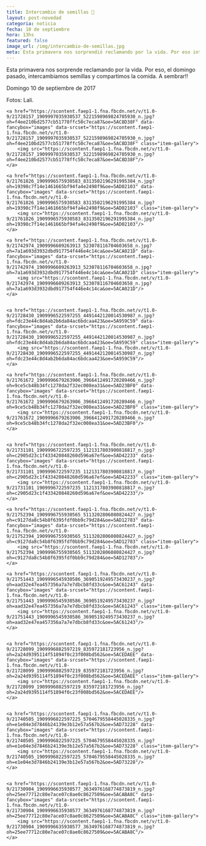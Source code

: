 ```yaml
---
title: Intercambio de semillas 🌱
layout: post-novedad
categoria: noticia
fecha: 10 de septiembre
hora: 13hs
featured: false
image_url: /img/intercambio-de-semillas.jpg
meta: Esta primavera nos sorprendió reclamando por la vida. Por eso intercambiamos semillas y compartimos la comida.
---
```


Esta primavera nos sorprende reclamando por la vida. Por eso, el domingo pasado, intercambiamos semillas y compartimos la comida.
A sembrar!!

Domingo 10 de septiembre de 2017

Fotos: Lali.

<div class="gallery">
	
	<a href="https://scontent.faep1-1.fna.fbcdn.net/v/t1.0-9/21728157_1909997035930537_5221598969824705930_n.jpg?oh=f4ee210bd2577cb51778ffc50c7eca87&oe=5AC8D38F" data-fancybox="images" data-srcset="https://scontent.faep1-1.fna.fbcdn.net/v/t1.0-9/21728157_1909997035930537_5221598969824705930_n.jpg?oh=f4ee210bd2577cb51778ffc50c7eca87&oe=5AC8D38F" class="item-gallery">
		<img src="https://scontent.faep1-1.fna.fbcdn.net/v/t1.0-9/21728157_1909997035930537_5221598969824705930_n.jpg?oh=f4ee210bd2577cb51778ffc50c7eca87&oe=5AC8D38F"/>
	</a>

	<a href="https://scontent.faep1-1.fna.fbcdn.net/v/t1.0-9/21761826_1909996575930583_8313502196291995384_n.jpg?oh=19398c7f14e1461665bf94fa4e2498f9&oe=5AD02103" data-fancybox="images" data-srcset="https://scontent.faep1-1.fna.fbcdn.net/v/t1.0-9/21761826_1909996575930583_8313502196291995384_n.jpg?oh=19398c7f14e1461665bf94fa4e2498f9&oe=5AD02103" class="item-gallery">
		<img src="https://scontent.faep1-1.fna.fbcdn.net/v/t1.0-9/21761826_1909996575930583_8313502196291995384_n.jpg?oh=19398c7f14e1461665bf94fa4e2498f9&oe=5AD02103"/>
	</a>

	<a href="https://scontent.faep1-1.fna.fbcdn.net/v/t1.0-9/21742974_1909996609263913_523078116704603658_n.jpg?oh=7a1a693d3932dbd917754f446e4c14ca&oe=5ACA021D" data-fancybox="images" data-srcset="https://scontent.faep1-1.fna.fbcdn.net/v/t1.0-9/21742974_1909996609263913_523078116704603658_n.jpg?oh=7a1a693d3932dbd917754f446e4c14ca&oe=5ACA021D" class="item-gallery">
		<img src="https://scontent.faep1-1.fna.fbcdn.net/v/t1.0-9/21742974_1909996609263913_523078116704603658_n.jpg?oh=7a1a693d3932dbd917754f446e4c14ca&oe=5ACA021D"/>
	</a>


	<a href="https://scontent.faep1-1.fna.fbcdn.net/v/t1.0-9/21728430_1909996522597255_4491442120014530987_n.jpg?oh=fdc23e44c8d4ab2b6da84ac6bdcaa423&oe=5A959C59" data-fancybox="images" data-srcset="https://scontent.faep1-1.fna.fbcdn.net/v/t1.0-9/21728430_1909996522597255_4491442120014530987_n.jpg?oh=fdc23e44c8d4ab2b6da84ac6bdcaa423&oe=5A959C59" class="item-gallery">
		<img src="https://scontent.faep1-1.fna.fbcdn.net/v/t1.0-9/21728430_1909996522597255_4491442120014530987_n.jpg?oh=fdc23e44c8d4ab2b6da84ac6bdcaa423&oe=5A959C59"/>
	</a>

	<a href="https://scontent.faep1-1.fna.fbcdn.net/v/t1.0-9/21761672_1909996679263906_3966412491720289466_n.jpg?oh=9ce5cb48b34fc1278da2f32ec008ea31&oe=5AD23BF0" data-fancybox="images" data-srcset="https://scontent.faep1-1.fna.fbcdn.net/v/t1.0-9/21761672_1909996679263906_3966412491720289466_n.jpg?oh=9ce5cb48b34fc1278da2f32ec008ea31&oe=5AD23BF0" class="item-gallery">
		<img src="https://scontent.faep1-1.fna.fbcdn.net/v/t1.0-9/21761672_1909996679263906_3966412491720289466_n.jpg?oh=9ce5cb48b34fc1278da2f32ec008ea31&oe=5AD23BF0"/>
	</a>


	<a href="https://scontent.faep1-1.fna.fbcdn.net/v/t1.0-9/21731101_1909996722597235_1121317803900818817_n.jpg?oh=c2905d23c1f433420848260d596a67ef&oe=5AD42233" data-fancybox="images" data-srcset="https://scontent.faep1-1.fna.fbcdn.net/v/t1.0-9/21731101_1909996722597235_1121317803900818817_n.jpg?oh=c2905d23c1f433420848260d596a67ef&oe=5AD42233" class="item-gallery">
		<img src="https://scontent.faep1-1.fna.fbcdn.net/v/t1.0-9/21731101_1909996722597235_1121317803900818817_n.jpg?oh=c2905d23c1f433420848260d596a67ef&oe=5AD42233"/>
	</a>

	<a href="https://scontent.faep1-1.fna.fbcdn.net/v/t1.0-9/21752394_1909996755930565_5113202806080824427_n.jpg?oh=c9127da8c54b8f6395fdf0bb9c79d284&oe=5AD12783" data-fancybox="images" data-srcset="https://scontent.faep1-1.fna.fbcdn.net/v/t1.0-9/21752394_1909996755930565_5113202806080824427_n.jpg?oh=c9127da8c54b8f6395fdf0bb9c79d284&oe=5AD12783" class="item-gallery">
		<img src="https://scontent.faep1-1.fna.fbcdn.net/v/t1.0-9/21752394_1909996755930565_5113202806080824427_n.jpg?oh=c9127da8c54b8f6395fdf0bb9c79d284&oe=5AD12783"/>
	</a>

	<a href="https://scontent.faep1-1.fna.fbcdn.net/v/t1.0-9/21751443_1909996545930586_3690519249573430237_n.jpg?oh=aad32e47ea457356a7a7e7dbcb8fd33c&oe=5AC61243" data-fancybox="images" data-srcset="https://scontent.faep1-1.fna.fbcdn.net/v/t1.0-9/21751443_1909996545930586_3690519249573430237_n.jpg?oh=aad32e47ea457356a7a7e7dbcb8fd33c&oe=5AC61243" class="item-gallery">
		<img src="https://scontent.faep1-1.fna.fbcdn.net/v/t1.0-9/21751443_1909996545930586_3690519249573430237_n.jpg?oh=aad32e47ea457356a7a7e7dbcb8fd33c&oe=5AC61243"/>
	</a>


	<a href="https://scontent.faep1-1.fna.fbcdn.net/v/t1.0-9/21728099_1909996882597219_835972181723956_n.jpg?oh=2a24d9395114f51894f0c23f008bd562&oe=5ACEDAEE" data-fancybox="images" data-srcset="https://scontent.faep1-1.fna.fbcdn.net/v/t1.0-9/21728099_1909996882597219_835972181723956_n.jpg?oh=2a24d9395114f51894f0c23f008bd562&oe=5ACEDAEE" class="item-gallery">
		<img src="https://scontent.faep1-1.fna.fbcdn.net/v/t1.0-9/21728099_1909996882597219_835972181723956_n.jpg?oh=2a24d9395114f51894f0c23f008bd562&oe=5ACEDAEE"/>
	</a>


	<a href="https://scontent.faep1-1.fna.fbcdn.net/v/t1.0-9/21740505_1909996822597225_5704679558445028335_n.jpg?oh=e1e04e3d7846b24139e3b12e57a567b2&oe=5AD73228" data-fancybox="images" data-srcset="https://scontent.faep1-1.fna.fbcdn.net/v/t1.0-9/21740505_1909996822597225_5704679558445028335_n.jpg?oh=e1e04e3d7846b24139e3b12e57a567b2&oe=5AD73228" class="item-gallery">
		<img src="https://scontent.faep1-1.fna.fbcdn.net/v/t1.0-9/21740505_1909996822597225_5704679558445028335_n.jpg?oh=e1e04e3d7846b24139e3b12e57a567b2&oe=5AD73228"/>
	</a>


	<a href="https://scontent.faep1-1.fna.fbcdn.net/v/t1.0-9/21730904_1909996635930577_3634976168774873819_n.jpg?oh=25ee77712c80e7ace07c8ae0c8627509&oe=5ACABA8C" data-fancybox="images" data-srcset="https://scontent.faep1-1.fna.fbcdn.net/v/t1.0-9/21730904_1909996635930577_3634976168774873819_n.jpg?oh=25ee77712c80e7ace07c8ae0c8627509&oe=5ACABA8C" class="item-gallery">
		<img src="https://scontent.faep1-1.fna.fbcdn.net/v/t1.0-9/21730904_1909996635930577_3634976168774873819_n.jpg?oh=25ee77712c80e7ace07c8ae0c8627509&oe=5ACABA8C"/>
	</a>

</div>
